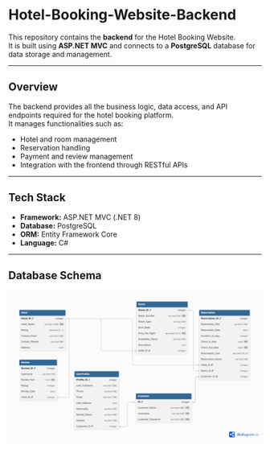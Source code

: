 # Hotel-Booking-Website-Backend

This repository contains the **backend** for the Hotel Booking Website.  
It is built using **ASP.NET MVC** and connects to a **PostgreSQL** database for data storage and management.

---

## Overview

The backend provides all the business logic, data access, and API endpoints required for the hotel booking platform.  
It manages functionalities such as:

- Hotel and room management  
- Reservation handling  
- Payment and review management  
- Integration with the frontend through RESTful APIs  

---

## Tech Stack

- **Framework:** ASP.NET MVC (.NET 8)  
- **Database:** PostgreSQL  
- **ORM:** Entity Framework Core  
- **Language:** C#  

---

## Database Schema

![Database Schema](./docs/Schema.png)

